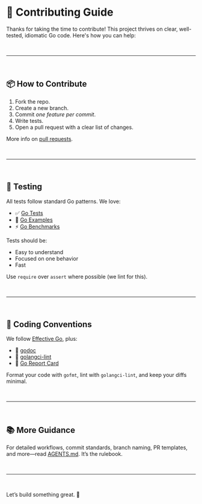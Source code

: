 # 🤝 Contributing Guide

Thanks for taking the time to contribute! This project thrives on clear, well-tested, idiomatic Go code. Here's how you can help:

<br/>

---

<br/>

## 📦 How to Contribute

1. Fork the repo.
2. Create a new branch.
3. Commit *one feature per commit*.
4. Write tests.
5. Open a pull request with a clear list of changes.

More info on [pull requests](http://help.github.com/pull-requests/).

<br/>

---

<br/>

## 🧪 Testing

All tests follow standard Go patterns. We love:

* ✅ [Go Tests](https://golang.org/pkg/testing/)
* 📘 [Go Examples](https://golang.org/pkg/testing/#hdr-Examples)
* ⚡ [Go Benchmarks](https://golang.org/pkg/testing/#hdr-Benchmarks)

Tests should be:

* Easy to understand
* Focused on one behavior
* Fast

Use `require` over `assert` where possible (we lint for this).

<br/>

---

<br/>

## 🧹 Coding Conventions

We follow [Effective Go](https://golang.org/doc/effective_go.html), plus:

* 📖 [godoc](https://godoc.org/golang.org/x/tools/cmd/godoc)
* 🧼 [golangci-lint](https://golangci-lint.run/)
* 🧾 [Go Report Card](https://goreportcard.com/)

Format your code with `gofmt`, lint with `golangci-lint`, and keep your diffs minimal.

<br/>

---

<br/>

## 📚 More Guidance

For detailed workflows, commit standards, branch naming, PR templates, and more—read [AGENTS.md](./AGENTS.md). It’s the rulebook.

<br/>

---

<br/>

Let’s build something great. 💪
